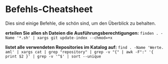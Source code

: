 # Befehls-Cheatsheet

Dies sind einige Befehle, die schön sind, um den Überblick zu behalten.

**erteilen Sie allen sh Dateien die Ausführungsberechtigungen:** `finden . -Name '*.sh' | xargs git update-index --chmod=+x`

**listet alle verwendeten Repositories im Katalog auf:** `find . -Name 'Werte. aml' | xargs cat | grep "repository" | grep -v "{" | awk -F":" '{ print $2 }' | grep -v '^$' | sort --unique`
